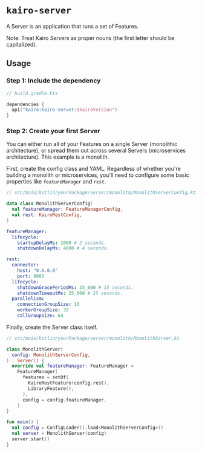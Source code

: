 # `kairo-server`

A Server is an application that runs a set of Features.

Note: Treat Kairo _Servers_ as proper nouns (the first letter should be capitalized).

## Usage

### Step 1: Include the dependency

```kotlin
// build.gradle.kts

dependencies {
  api("kairo:kairo-server:$kairoVersion")
}
```

### Step 2: Create your first Server

You can either run all of your Features on a single Server (monolithic architecture),
or spread them out across several Servers (microservices architecture).
This example is a monolith.

First, create the config class and YAML.
Regardless of whether you're building a monolith or microservices,
you'll need to configure some basic properties like `featureManager` and `rest`.

```kotlin
// src/main/kotlin/yourPackage/server/monolith/MonolithServerConfig.kt

data class MonolithServerConfig(
  val featureManager: FeatureManagerConfig,
  val rest: KairoRestConfig,
)
```

```yaml
featureManager:
  lifecycle:
    startupDelayMs: 2000 # 2 seconds.
    shutdownDelayMs: 4000 # 4 seconds.

rest:
  connector:
    host: "0.0.0.0"
    port: 8080
  lifecycle:
    shutdownGracePeriodMs: 15_000 # 15 seconds.
    shutdownTimeoutMs: 25_000 # 25 seconds.
  parallelism:
    connectionGroupSize: 16
    workerGroupSize: 32
    callGroupSize: 64
```

Finally, create the Server class itself.

```kotlin
// src/main/kotlin/yourPackage/server/monolith/MonolithServer.kt

class MonolithServer(
  config: MonolithServerConfig,
) : Server() {
  override val featureManager: FeatureManager =
    FeatureManager(
      features = setOf(
        KairoRestFeature(config.rest),
        LibraryFeature(),
      ),
      config = config.featureManager,
    )
}

fun main() {
  val config = ConfigLoader().load<MonolithServerConfig>()
  val server = MonolithServer(config)
  server.start()
}
```

